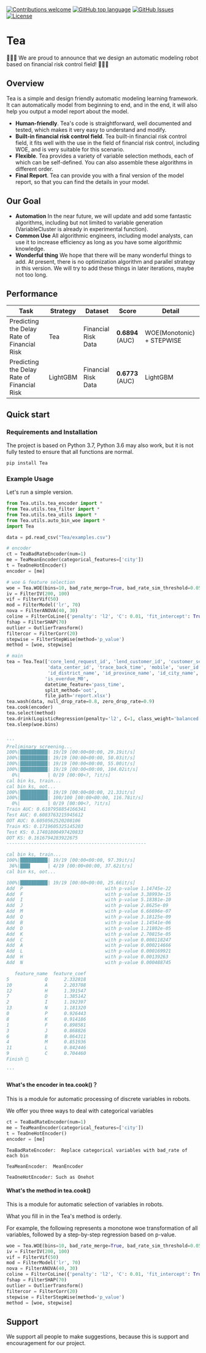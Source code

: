 [![Contributions welcome](https://img.shields.io/badge/contributions-welcome-brightgreen.svg)](CONTRIBUTING.md)
[![GitHub top language](https://img.shields.io/github/languages/top/didi/delta)](https://img.shields.io/github/languages/top/didi/delta)
[![GitHub Issues](https://img.shields.io/github/issues/didi/delta.svg)](https://github.com/didi/delta/issues)
[![License](https://img.shields.io/badge/License-Apache%202.0-blue.svg)](https://github.com/didi/delta/blob/master/LICENSE)

# **Tea**

🎉🎉🎉 We are proud to announce that we design an automatic modeling robot based on financial risk control field! 🎉🎉🎉

## Overview

Tea is a simple and design friendly automatic modeling learning framework.
It can automatically model from beginning to end, and in the end, it will also help you output a model report about the model.

- **Human-friendly**. Tea's code is straightforward, well documented and tested, which makes it very easy to understand and modify.
- **Built-in financial risk control field**. Tea built-in financial risk control field, it fits well with the use in the field of financial risk control, including WOE, and is very suitable for this scenario.
- **Flexible**. Tea provides a variety of variable selection methods, each of which can be self-defined. You can also assemble these algorithms in different order. 
- **Final Report**. Tea can provide you with a final version of the model report, so that you can find the details in your model. 

## Our Goal

- **Automation** In the near future, we will update and add some fantastic algorithms, including but not limited to variable generation (VariableCluster is already in experimental function).
- **Common Use** All algorithmic engineers, including model analysts, can use it to increase efficiency as long as you have some algorithmic knowledge.
- **Wonderful thing** We hope that there will be many wonderful things to add. At present, there is no optimization algorithm and parallel strategy in this version. We will try to add these things in later iterations, maybe not too long.

## Performance

| Task                                        | Strategy | Dataset                   | Score           | Detail                                                                                                             |
| ------------------------------------------- | -------- | ------------------------- | --------------- | -------------------------- |
| Predicting the Delay Rate of Financial Risk |   Tea    | Financial Risk Data       | **0.6894** (AUC) | WOE(Monotonic) + STEPWISE |
| Predicting the Delay Rate of Financial Risk | LightGBM | Financial Risk Data       | **0.6773** (AUC) |         LightGBM          |


## Quick start

### Requirements and Installation


The project is based on Python 3.7, Python 3.6 may also work, but it is not fully tested to ensure that all functions are normal.

```bash
pip install Tea
```

### Example Usage

Let's run a simple version.

```python
from Tea.utils.tea_encoder import *
from Tea.utils.tea_filter import *
from Tea.utils.tea_utils import *
from Tea.utils.auto_bin_woe import *
import Tea

data = pd.read_csv("Tea/examples.csv")

# encoder
ct = TeaBadRateEncoder(num=1)
me = TeaMeanEncoder(categorical_features=['city'])
t = TeaOneHotEncoder()
encoder = [me]

# woe & feature selection
woe = Tea.WOE(bins=10, bad_rate_merge=True, bad_rate_sim_threshold=0.05, psi_threshold=0.1, iv_threshold=None)
iv = FilterIV(200, 100)
vif = FilterVif(50)
mod = FilterModel('lr', 70)
nova = FilterANOVA(40, 30)
coline = FilterCoLine({'penalty': 'l2', 'C': 0.01, 'fit_intercept': True})
fshap = FilterSHAP(70)
outlier = OutlierTransform()
filtercor = FilterCorr(20)
stepwise = FilterStepWise(method='p_value')
method = [woe, stepwise]

# main
tea = Tea.Tea(['core_lend_request_id', 'lend_customer_id', 'customer_sex',
               'data_center_id', 'trace_back_time', 'mobile', 'user_id', 'id_no', 'task_id', 'id',
               'id_district_name', 'id_province_name', 'id_city_name', 'pass_time'],
              'is_overdue_M0',
              datetime_feature='pass_time',
              split_method='oot',
              file_path='report.xlsx')
tea.wash(data, null_drop_rate=0.8, zero_drop_rate=0.9)
tea.cook(encoder)
tea.select(method)
tea.drink(LogisticRegression(penalty='l2', C=1, class_weight='balanced'))
tea.sleep(woe.bins)


'''
Preliminary screening...
100%|██████████| 19/19 [00:00<00:00, 29.19it/s]
100%|██████████| 19/19 [00:00<00:00, 50.03it/s]
100%|██████████| 19/19 [00:00<00:00, 55.00it/s]
100%|██████████| 19/19 [00:00<00:00, 104.02it/s]
  0%|          | 0/19 [00:00<?, ?it/s]
cal bin ks, train...
cal bin ks, oot...
100%|██████████| 19/19 [00:00<00:00, 21.33it/s]
100%|██████████| 100/100 [00:00<00:00, 116.78it/s]
  0%|          | 0/19 [00:00<?, ?it/s]
Train AUC: 0.6107958854166341
Test AUC: 0.6083763215945612
OOT AUC: 0.6050562520208106
Train KS: 0.1719605325145203
Test KS: 0.17401800497420833
OOT KS: 0.1616794283922675
--------------------------------------------------- 

cal bin ks, train...
100%|██████████| 19/19 [00:00<00:00, 97.39it/s]
 36%|███▋      | 4/19 [00:00<00:00, 37.62it/s]
cal bin ks, oot...

100%|██████████| 19/19 [00:00<00:00, 25.66it/s]
Add  P                              with p-value 1.14745e-22
Add  F                              with p-value 3.38993e-15
Add  I                              with p-value 5.18381e-10
Add  J                              with p-value 2.8625e-09
Add  M                              with p-value 6.66696e-07
Add  Q                              with p-value 3.18125e-09
Add  B                              with p-value 1.14541e-06
Add  D                              with p-value 1.21802e-05
Add  K                              with p-value 2.70815e-05
Add  C                              with p-value 0.000118247
Add  A                              with p-value 0.000214666
Add  L                              with p-value 0.000169921
Add  H                              with p-value 0.00139263
Add  N                              with p-value 0.000488745

   feature_name  feature_coef
5             Q      2.332818
10            A      2.203708
12            H      1.391547
7             D      1.385142
2             I      1.192397
13            N      1.181320
0             P      0.926443
8             K      0.914186
1             F      0.898581
3             J      0.868826
6             B      0.864311
4             M      0.851936
11            L      0.842446
9             C      0.704460
Finish 🍵 

'''
```

#### What's the encoder in tea.cook()？

This is a module for automatic processing of discrete variables in robots.

We offer you three ways to deal with categorical variables

```python
ct = TeaBadRateEncoder(num=1)
me = TeaMeanEncoder(categorical_features=['city'])
t = TeaOneHotEncoder()
encoder = [me]
```


```TeaBadRateEncoder:  Replace categorical variables with bad_rate of each bin```

```TeaMeanEncoder:  MeanEncoder```

```TeaOneHotEncoder: Such as Onehot```



#### What's the method in tea.cook()

This is a module for automatic selection of variables in robots.

What you fill in in the Tea's method is orderly.

For example, the following represents a monotone woe transformation of all variables, followed by a step-by-step regression based on p-value.

```python
woe = Tea.WOE(bins=10, bad_rate_merge=True, bad_rate_sim_threshold=0.05, psi_threshold=0.1, iv_threshold=None)
iv = FilterIV(200, 100)
vif = FilterVif(50)
mod = FilterModel('lr', 70)
nova = FilterANOVA(40, 30)
coline = FilterCoLine({'penalty': 'l2', 'C': 0.01, 'fit_intercept': True})
fshap = FilterSHAP(70)
outlier = OutlierTransform()
filtercor = FilterCorr(20)
stepwise = FilterStepWise(method='p_value')
method = [woe, stepwise]
```

## Support

We support all people to make suggestions, because this is support and encouragement for our project.

